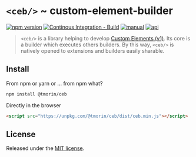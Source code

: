 # `<ceb/>` ~ custom-element-builder

[![npm version](https://badge.fury.io/js/%40tmorin%2Fceb.svg)](https://badge.fury.io/js/%40tmorin%2Fceb)
[![Continous Integration - Build](https://github.com/tmorin/ceb/actions/workflows/ci-build.yaml/badge.svg)](https://github.com/tmorin/ceb/actions/workflows/ci-build.yaml)
[![manual](https://img.shields.io/badge/-manual-informational.svg)](https://tmorin.github.io/ceb/)
[![api](https://img.shields.io/badge/-api-informational.svg)](https://tmorin.github.io/ceb/api)

> `<ceb/>` is a library helping to develop [Custom Elements (v1)].
Its core is a builder which executes others builders.
By this way, `<ceb/>` is natively opened to extensions and builders easily sharable.

## Install

From npm or yarn or ... from npm what?

```bash
npm install @tmorin/ceb
```

Directly in the browser

```html
<script src="https://unpkg.com/@tmorin/ceb/dist/ceb.min.js"></script>
```

## License

Released under the [MIT license].

[Custom Elements (v1)]: https://html.spec.whatwg.org/multipage/custom-elements.html
[MIT license]: http://opensource.org/licenses/MIT
